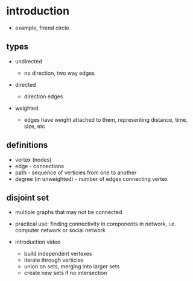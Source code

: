 # introduction

- example, friend circle

## types

- undirected
  - no direction, two way edges

- directed
  - direction edges

- weighted
  - edges have weight attached to them, representing distance, time, size, etc

## definitions

- vertex (nodes)
- edge - connections
- path - sequence of verticies from one to another
- degree (in unweighted) - number of edges connecting vertex

## disjoint set

- multiple graphs that may not be connected
- practical use: finding connectivity in components in network, i.e. computer network or social network

- introduction video
  - build independent vertexes
  - iterate through verticies
  - union on sets, merging into larger sets
  - create new sets if no intersection
